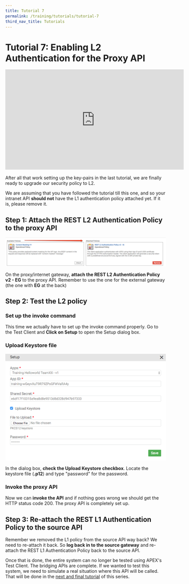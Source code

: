 ```yaml
---
title: Tutorial 7
permalink: /training/tutorials/tutorial-7
third_nav_title: Tutorials
---
```


# Tutorial 7: Enabling L2 Authentication for the Proxy API

<div class="youtube">
  
<iframe width="560" height="315" src="https://www.youtube.com/embed/5pCHr25k8as" frameborder="0" allow="accelerometer; autoplay; clipboard-write; encrypted-media; gyroscope; picture-in-picture" allowfullscreen></iframe>
  
</div>

After all that work setting up the key-pairs in the last tutorial, we are finally ready to upgrade our security policy to L2.

We are assuming that you have followed the tutorial till this one, and so your intranet API **should not** have the L1 authentication policy attached yet. If it is, please remove it.

## Step 1: Attach the REST L2 Authentication Policy to the proxy API

![l2 policy](/images/tutorial-7/1-l2-attach.png "Attach the L2 policy.")

On the proxy/internet gateway, **attach the REST L2 Authentication Policy v2 - EG** to the proxy API. Remember to use the one for the external gateway (the one with **EG** at the back)

## Step 2: Test the L2 policy

### Set up the invoke command

This time we actually have to set up the invoke command properly. Go to the Test Client and **Click on Setup** to open the Setup dialog box.

### Upload Keystore file

![upload keystore](/images/tutorial-7/2-upload-keystore.png "Upload the Keystore file.")

In the dialog box, **check the Upload Keystore checkbox**. Locate the keystore file (**.p12**) and type "password" for the password.

### Invoke the proxy API

Now we can **invoke the API** and if nothing goes wrong we should get the HTTP status code 200. The proxy API is completely set up.

## Step 3: Re-attach the REST L1 Authentication Policy to the source API

Remember we removed the L1 policy from the source API way back? We need to re-attach it back. So **log back in to the source gateway** and re-attach the REST L1 Authentication Policy back to the source API.

Once that is done, the entire system can no longer be tested using APEX's Test Client. The bridging APIs are complete. If we wanted to test this system, we need to simulate a real situation where this API will be called. That will be done in the [next and final tutorial](/training/tutorials/tutorial-8) of this series.
